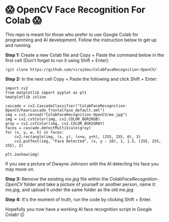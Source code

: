 # 😱 OpenCV Face Recognition For Colab 😱
This repo is meant for those who prefer to use Google Colab for programming and AI development. Follow the instruction below to get up and running.

**Step 1:** Create a new Colab file and Copy + Paste the command below in the first cell (Don't forget to run it using Shift + Enter):

```!git clone https://github.com/virajdas/ColabFaceRecognition-OpenCV/```

**Step 2:** In the next cell Copy + Paste the following and click Shift + Enter:

```
import cv2
from matplotlib import pyplot as plt
%matplotlib inline

cascade = cv2.CascadeClassifier("ColabFaceRecognition-OpenCV/haarcascade_frontalface_default.xml")
img = cv2.imread("ColabFaceRecognition-OpenCV/me.jpg")
img = cv2.cvtColor(img, cv2.COLOR_BGR2RGB)
gray = cv2.cvtColor(img, cv2.COLOR_BGR2GRAY)
faces = cascade.detectMultiScale(gray)
for (x, y, w, h) in faces:
    cv2.rectangle(img, (x, y), (x+w, y+h), (255, 255, 0), 3)
    cv2.putText(img, "Face Detected", (x, y - 10), 1, 1.5, (255, 255, 255), 2)

plt.imshow(img)
```

If you see a picture of Dwayne Johnson with the AI detecting his face you may move on.

**Step 3:** Remove the existing *me.jpg* file within the *ColabFaceRecognition-OpenCV* folder and take a picture of yourself or another person, name it: *me.jpg*, and upload it under the same folder as the old *me.jpg*.

**Step 4:** It's the moment of truth, run the code by clicking Shift + Enter.

Hopefully you now have a working AI face recognition script in Google Colab! 😉
